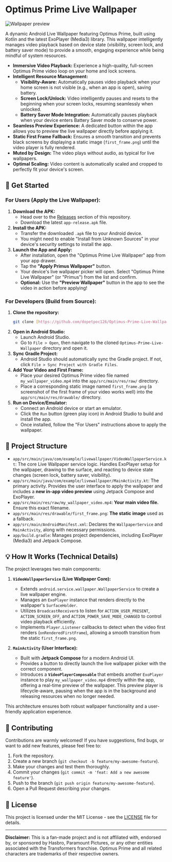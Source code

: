 # Optimus Prime Live Wallpaper

![Wallpaper preview](https://github.com/dopetpoc126/Optimus-Prime-Live-Wallpaper/blob/main/assets/live_wallpaper.gif?raw=true)


A dynamic Android Live Wallpaper featuring Optimus Prime, built using Kotlin and the latest ExoPlayer (Media3) library. This wallpaper intelligently manages video playback based on device state (visibility, screen lock, and battery saver mode) to provide a smooth, engaging experience while being mindful of system resources.

* **Immersive Video Playback:** Experience a high-quality, full-screen Optimus Prime video loop on your home and lock screens.
* **Intelligent Resource Management:**
    * **Visibility-Aware:** Automatically pauses video playback when your home screen is not visible (e.g., when an app is open), saving battery.
    * **Screen Lock/Unlock:** Video intelligently pauses and resets to the beginning when your screen locks, resuming seamlessly when unlocked.
    * **Battery Saver Mode Integration:** Automatically pauses playback when your device enters Battery Saver mode to conserve power.
* **Seamless Preview Experience:** A dedicated button within the app allows you to preview the live wallpaper directly before applying it.
* **Static First Frame Fallback:** Ensures a smooth transition and prevents black screens by displaying a static image (`first_frame.png`) until the video player is fully rendered.
* **Muted by Design:** The video plays without audio, as typical for live wallpapers.
* **Optimal Scaling:** Video content is automatically scaled and cropped to perfectly fit your device's screen.

## 🚀 Get Started

### For Users (Apply the Live Wallpaper):

1.  **Download the APK:**
    * Head over to the [Releases](https://github.com/dopetpoc126/Optimus-Prime-Live-Wallpaper/releases) section of this repository.
    * Download the latest `app-release.apk` file.
2.  **Install the APK:**
    * Transfer the downloaded `.apk` file to your Android device.
    * You might need to enable "Install from Unknown Sources" in your device's security settings to install the app.
3.  **Launch the App and Apply:**
    * After installation, open the "Optimus Prime Live Wallpaper" app from your app drawer.
    * Tap the **"Apply Primus Wallpaper"** button.
    * Your device's live wallpaper picker will open. Select "Optimus Prime Live Wallpaper" (or "Primus") from the list and confirm.
    * **Optional:** Use the **"Preview Wallpaper"** button in the app to see the video in action before applying!

### For Developers (Build from Source):

1.  **Clone the repository:**
    ```bash
    git clone [https://github.com/dopetpoc126/Optimus-Prime-Live-Wallpaper.git](https://github.com/dopetpoc126/Optimus-Prime-Live-Wallpaper.git)
    ```
2.  **Open in Android Studio:**
    * Launch Android Studio.
    * Go to `File > Open`, then navigate to the cloned `Optimus-Prime-Live-Wallpaper` directory and open it.
3.  **Sync Gradle Project:**
    * Android Studio should automatically sync the Gradle project. If not, click `File > Sync Project with Gradle Files`.
4.  **Add Your Video and First Frame:**
    * Place your desired Optimus Prime video file named `my_wallpaper_video.mp4` into the `app/src/main/res/raw/` directory.
    * Place a corresponding static image named `first_frame.png` (a screenshot of the first frame of your video works well) into the `app/src/main/res/drawable/` directory.
5.  **Run on Device/Emulator:**
    * Connect an Android device or start an emulator.
    * Click the `Run` button (green play icon) in Android Studio to build and install the app.
    * Once installed, follow the "For Users" instructions above to apply the wallpaper.

## 📁 Project Structure

* `app/src/main/java/com/example/livewallpaper/VideoWallpaperService.kt`: The core Live Wallpaper service logic. Handles ExoPlayer setup for the wallpaper, drawing to the surface, and reacting to device state changes (screen lock, battery saver, visibility).
* `app/src/main/java/com/example/livewallpaper/MainActivity.kt`: The primary activity. Provides the user interface to apply the wallpaper and includes a **new in-app video preview** using Jetpack Compose and ExoPlayer.
* `app/src/main/res/raw/my_wallpaper_video.mp4`: **Your main video file.** Ensure this exact filename.
* `app/src/main/res/drawable/first_frame.png`: **The static image** used as a fallback.
* `app/src/main/AndroidManifest.xml`: Declares the `WallpaperService` and `MainActivity`, along with necessary permissions.
* `app/build.gradle`: Manages project dependencies, including ExoPlayer (Media3) and Jetpack Compose.

## 💡 How It Works (Technical Details)

The project leverages two main components:

1.  **`VideoWallpaperService` (Live Wallpaper Core):**
    * Extends `android.service.wallpaper.WallpaperService` to create a live wallpaper engine.
    * Manages an `ExoPlayer` instance that renders directly to the wallpaper's `SurfaceHolder`.
    * Utilizes `BroadcastReceiver`s to listen for `ACTION_USER_PRESENT`, `ACTION_SCREEN_OFF`, and `ACTION_POWER_SAVE_MODE_CHANGED` to control video playback efficiently.
    * Implements `Player.Listener` callbacks to detect when the video first renders (`onRenderedFirstFrame`), allowing a smooth transition from the static `first_frame.png`.

2.  **`MainActivity` (User Interface):**
    * Built with **Jetpack Compose** for a modern Android UI.
    * Provides a button to directly launch the live wallpaper picker with the correct component.
    * Introduces a **`VideoPlayerComposable`** that embeds another `ExoPlayer` instance to play `my_wallpaper_video.mp4` directly within the app, offering a real-time preview of the wallpaper. This preview player is lifecycle-aware, pausing when the app is in the background and releasing resources when no longer needed.

This architecture ensures both robust wallpaper functionality and a user-friendly application experience.

## 🤝 Contributing

Contributions are warmly welcomed! If you have suggestions, find bugs, or want to add new features, please feel free to:

1.  Fork the repository.
2.  Create a new branch (`git checkout -b feature/my-awesome-feature`).
3.  Make your changes and test them thoroughly.
4.  Commit your changes (`git commit -m 'feat: Add a new awesome feature'`).
5.  Push to the branch (`git push origin feature/my-awesome-feature`).
6.  Open a Pull Request describing your changes.

## 📄 License

This project is licensed under the MIT License - see the [LICENSE](LICENSE) file for details.

---

**Disclaimer:** This is a fan-made project and is not affiliated with, endorsed by, or sponsored by Hasbro, Paramount Pictures, or any other entities associated with the Transformers franchise. Optimus Prime and all related characters are trademarks of their respective owners.
